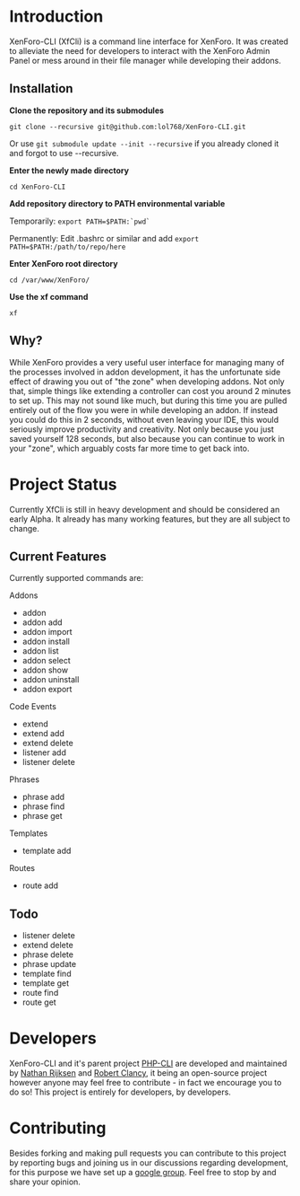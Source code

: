 # Introduction

XenForo-CLI (XfCli) is a command line interface for XenForo. It was created to alleviate the need
for developers to interact with the XenForo Admin Panel or mess around in their file manager while
developing their addons. 

## Installation

<!-- TODO: change to point at upstream if PRing -->

**Clone the repository and its submodules**

`git clone --recursive git@github.com:lol768/XenForo-CLI.git`

Or use `git submodule update --init --recursive` if you already cloned it and forgot to use --recursive.

**Enter the newly made directory**

`cd XenForo-CLI`

**Add repository directory to PATH environmental variable**

Temporarily: ```export PATH=$PATH:`pwd` ```

Permanently: Edit .bashrc or similar and add `export PATH=$PATH:/path/to/repo/here`

**Enter XenForo root directory**

`cd /var/www/XenForo/`

**Use the xf command**

`xf`

## Why?

While XenForo provides a very useful user interface for managing many of the processes involved in
addon development, it has the unfortunate side effect of drawing you out of "the zone" when
developing addons. Not only that, simple things like extending a controller can cost you around 2
minutes to set up. This may not sound like much, but during this time you are pulled entirely out of
the flow you were in while developing an addon. If instead you could do this in 2 seconds, without
even leaving your IDE, this would seriously improve productivity and creativity. Not only because
you just saved yourself 128 seconds, but also because you can continue to work in your "zone", which
arguably costs far more time to get back into.

# Project Status

Currently XfCli is still in heavy development and should be considered an early Alpha. It already
has many working features, but they are all subject to change.

## Current Features

Currently supported commands are:

Addons

 * addon
 * addon add
 * addon import
 * addon install
 * addon list
 * addon select
 * addon show
 * addon uninstall
 * addon export

Code Events

 * extend
 * extend add
 * extend delete
 * listener add
 * listener delete

Phrases

 * phrase add
 * phrase find
 * phrase get

Templates

 * template add

Routes

 * route add

## Todo

 * listener delete
 * extend delete
 * phrase delete
 * phrase update
 * template find
 * template get
 * route find
 * route get

# Developers

XenForo-CLI and it's parent project [PHP-CLI](https://github.com/Naatan/PHP-CLI) are developed and
maintained by [Nathan Rijksen](https://github.com/Naatan) and
[Robert Clancy](https://github.com/Robbo-), it being an open-source project however anyone may feel
free to contribute - in fact we encourage you to do so! This project is entirely for developers,
by developers.

# Contributing

Besides forking and making pull requests you can contribute to this project by reporting bugs and
joining us in our discussions regarding development, for this purpose we have set up a
[google group](https://groups.google.com/forum/#!forum/xenforo-cli). Feel free to stop by and share
your opinion.
